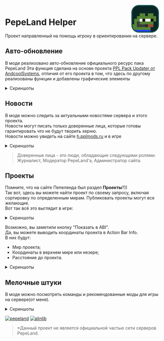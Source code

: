 <img src="/src/main/resources/assets/pplhelper/icon.png" width="90pt" align="right">

# PepeLand Helper
Проект направленный на помощь игроку в ориентировании на сервере.

## Авто-обновление
В моде реализовано авто-обновление официального ресурс пака PepeLand
Эта функция сделана на основе проекта [PPL Pack Updater от AndcoolSystems](/mod/ppl-pack-updater/), отличия от его проекта в том, что здесь по другому реализованы функции и добавлены графические элементы
<details> 
<summary>Скриншоты</summary>

![okno](https://wf.kelcu.ru/other/pplhelper/present/2024-11-17_18.09.45.png?)
![packinstall](https://wf.kelcu.ru/other/pplhelper/present/javaw_0qyKRk6qpp.png?)

### Красивое окошко установки
![install](https://wf.kelcu.ru/other/pplhelper/present/2024-11-17_18.12.57.png?)

</details>

## Новости
В моде можно следить за актуальными новостями сервера и этого проекта.<br>
Новости могут писать только доверенные лица, которые готовы гарантировать что не будут творить херню.<br>
Новости можно увидеть на сайте [h.pplmods.ru](https://h.pplmods.ru/news) и в игре

<details> 
<summary>Скриншоты</summary>

![searchnews](https://wf.kelcu.ru/other/pplhelper/page/2024-12-28_21.00.42.png)
![newspage](https://wf.kelcu.ru/other/pplhelper/present/2024-11-17_18.21.38.png)

</details>

> Доверенные лица - это люди, обладающие следующими ролями: Журналист, Модератор PepeLand'а, Администратор сайта.

## Проекты
Помните, что на сайте Пепеленда был раздел **Проекты**?))<br>
Так вот, здесь вы можете найти проект по своему запросу, включая сортировку по определенным мирам. Публиковать проекты могут все желающие.<br>
Вот так всё это выглядит в игре:

<details> 
<summary>Скриншоты</summary>

### Поиск
![searchprojects](https://wf.kelcu.ru/other/pplhelper/page/2024-12-28_21.00.54.png)

### Страница проекта
![projectpage](https://wf.kelcu.ru/other/pplhelper/present/2024-11-17_18.29.57.png)

</details>

Возможно, вы заметили кнопку "Показать в ABI".<br>
Да, вы можете выводить координаты проекта в Action Bar Info.<br>
В них будут:
- Мир проекта;
- Координаты в верхнем мире или незере;
- Расстояние до проекта.

<details> 
<summary>Скриншоты</summary>

![abi](https://wf.kelcu.ru/other/pplhelper/page/image.png)
![abi](https://wf.kelcu.ru/other/pplhelper/page/image_1.png?)

</details>

## Мелочные штуки
В моде можно посмотреть команды и рекомендованные моды для игры на сервере(от меня).

<details> 
<summary>Скриншоты</summary>

### Команды
![commands](https://wf.kelcu.ru/other/pplhelper/page/2024-12-28_21.14.08.png)

### Моды
![mods](https://wf.kelcu.ru/other/pplhelper/page/2024-12-28_21.14.16.png)

</details>

[![pepeland](https://wf.kelcu.ru/kel-budges/ppl/Made%20for.svg)](https://pepeland.net)
[![alinlib](https://wf.kelcu.ru/kel-budges/alinlib/Requires.svg)](/mod/alinlib)

> *Данный проект не является официальной частью сети серверов PepeLand.